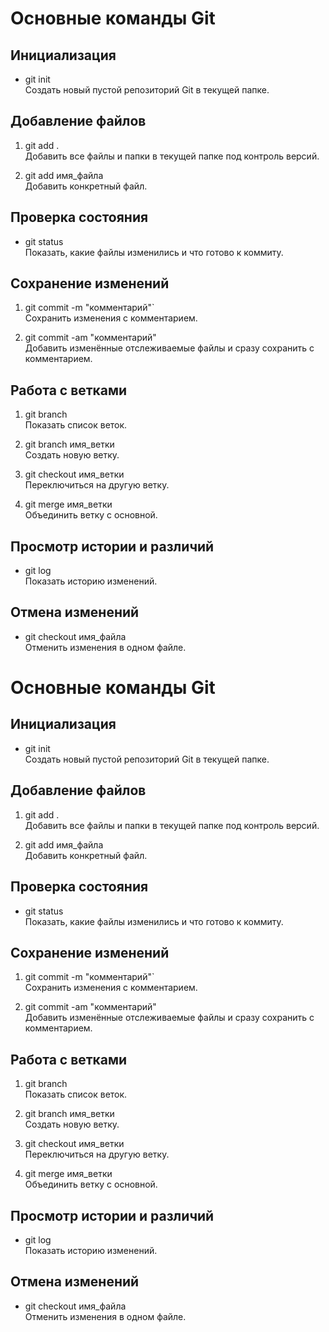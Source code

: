 # Основные команды Git

## Инициализация

* git init  
  Создать новый пустой репозиторий Git в текущей папке.

## Добавление файлов

1. git add .  
  Добавить все файлы и папки в текущей папке под контроль версий.

2. git add имя_файла  
  Добавить конкретный файл.

## Проверка состояния

* git status  
  Показать, какие файлы изменились и что готово к коммиту.

## Сохранение изменений

1. git commit -m "комментарий"`  
  Сохранить изменения с комментарием.

2. git commit -am "комментарий"  
  Добавить изменённые отслеживаемые файлы и сразу сохранить с комментарием.

## Работа с ветками

1. git branch  
  Показать список веток.

2. git branch имя_ветки  
  Создать новую ветку.

3. git checkout имя_ветки  
  Переключиться на другую ветку.

4. git merge имя_ветки  
  Объединить ветку с основной.

## Просмотр истории и различий

* git log  
  Показать историю изменений.

## Отмена изменений

* git checkout имя_файла  
  Отменить изменения в одном файле.
# Основные команды Git

## Инициализация

* git init  
  Создать новый пустой репозиторий Git в текущей папке.

## Добавление файлов

1. git add .  
  Добавить все файлы и папки в текущей папке под контроль версий.

2. git add имя_файла  
  Добавить конкретный файл.

## Проверка состояния

* git status  
  Показать, какие файлы изменились и что готово к коммиту.

## Сохранение изменений

1. git commit -m "комментарий"`  
  Сохранить изменения с комментарием.

2. git commit -am "комментарий"  
  Добавить изменённые отслеживаемые файлы и сразу сохранить с комментарием.

## Работа с ветками

1. git branch  
  Показать список веток.

2. git branch имя_ветки  
  Создать новую ветку.

3. git checkout имя_ветки  
  Переключиться на другую ветку.

4. git merge имя_ветки  
  Объединить ветку с основной.

## Просмотр истории и различий

* git log  
  Показать историю изменений.

## Отмена изменений

* git checkout имя_файла  
  Отменить изменения в одном файле.